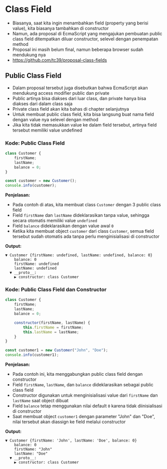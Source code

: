 # Class Field

- Biasanya, saat kita ingin menambahkan field (property yang berisi value), kita biasanya tambahkan di constructor
- Namun, ada proposal di EcmaScript yang mengajukan pembuatan public class field ditempatkan diluar constructor, selevel dengan penempatan method
- Proposal ini masih belum final, namun beberapa browser sudah mendukung nya
- https://github.com/tc39/proposal-class-fields

## Public Class Field

- Dalam proposal tersebut juga disebutkan bahwa EcmaScript akan mendukung access modifier public dan private
- Public artinya bisa diakses dari luar class, dan private hanya bisa diakses dari dalam class saja
- Private class field akan kita bahas di chapter selanjutnya
- Untuk membuat public class field, kita bisa langsung buat nama field dengan value nya selevel dengan method
- Jika kita tidak memasukkan value ke dalam field tersebut, artinya field tersebut memiliki value undefined

### Kode: Public Class Field

```javascript
class Customer {
    firstName;
    lastName;
    balance = 0;
}

const customer = new Customer();
console.info(customer);
```

**Penjelasan:**
- Pada contoh di atas, kita membuat class `Customer` dengan 3 public class field
- Field `firstName` dan `lastName` dideklarasikan tanpa value, sehingga secara otomatis memiliki value `undefined`
- Field `balance` dideklarasikan dengan value awal `0`
- Ketika kita membuat object `customer` dari class `Customer`, semua field tersebut sudah otomatis ada tanpa perlu menginisialisasi di constructor

**Output:**
```
▼ Customer {firstName: undefined, lastName: undefined, balance: 0}
    balance: 0
    firstName: undefined
    lastName: undefined
  ▼ __proto__:
    ▶ constructor: class Customer
```

### Kode: Public Class Field dan Constructor

```javascript
class Customer {
    firstName;
    lastName;
    balance = 0;

    constructor(firstName, lastName) {
        this.firstName = firstName;
        this.lastName = lastName;
    }
}

const customer1 = new Customer("John", "Doe");
console.info(customer1);
```

**Penjelasan:**
- Pada contoh ini, kita menggabungkan public class field dengan constructor
- Field `firstName`, `lastName`, dan `balance` dideklarasikan sebagai public class field
- Constructor digunakan untuk menginisialisasi value dari `firstName` dan `lastName` saat object dibuat
- Field `balance` tetap menggunakan nilai default `0` karena tidak diinisialisasi di constructor
- Saat membuat object `customer1` dengan parameter "John" dan "Doe", nilai tersebut akan diassign ke field melalui constructor

**Output:**
```
▼ Customer {firstName: 'John', lastName: 'Doe', balance: 0}
    balance: 0
    firstName: "John"
    lastName: "Doe"
  ▼ __proto__:
    ▶ constructor: class Customer
```
